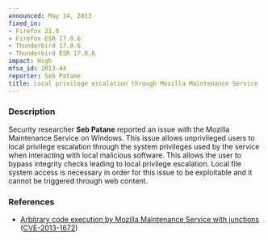 ```yaml
---
announced: May 14, 2013
fixed_in:
- Firefox 21.0
- Firefox ESR 17.0.6
- Thunderbird 17.0.6
- Thunderbird ESR 17.0.6
impact: High
mfsa_id: 2013-44
reporter: Seb Patane
title: Local privilege escalation through Mozilla Maintenance Service
---
```


<h3>Description</h3>

<p>Security researcher <strong>Seb Patane</strong> reported an issue with the
Mozilla Maintenance Service on Windows. This issue allows unprivileged users to
local privilege escalation through the system privileges used by the service
when interacting with local malicious software. This allows the user to bypass
integrity checks leading to local privilege escalation. Local file system access
is necessary in order for this issue to be exploitable and it cannot be
triggered through web content. 
</p>


<h3>References</h3>

<ul>
  <li><a href="https://bugzilla.mozilla.org/show_bug.cgi?id=850492">
      Arbitrary code execution by Mozilla Maintenance Service with junctions</a>
(<a href="http://cve.mitre.org/cgi-bin/cvename.cgi?name=CVE-2013-1672" class="ex-ref">CVE-2013-1672</a>)</li>
</ul>



